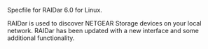 Specfile for RAIDar 6.0 for Linux.

RAIDar is used to discover NETGEAR Storage devices on your local network.
RAIDar has been updated with a new interface and some additional functionality.

